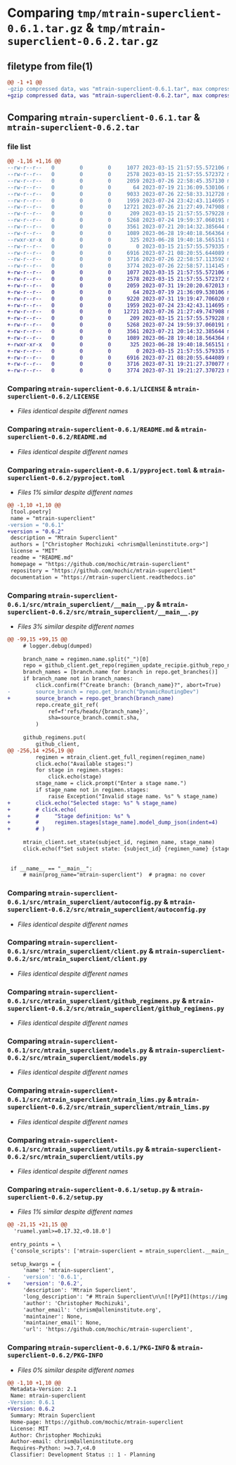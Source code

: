 # Comparing `tmp/mtrain-superclient-0.6.1.tar.gz` & `tmp/mtrain-superclient-0.6.2.tar.gz`

## filetype from file(1)

```diff
@@ -1 +1 @@
-gzip compressed data, was "mtrain-superclient-0.6.1.tar", max compression
+gzip compressed data, was "mtrain-superclient-0.6.2.tar", max compression
```

## Comparing `mtrain-superclient-0.6.1.tar` & `mtrain-superclient-0.6.2.tar`

### file list

```diff
@@ -1,16 +1,16 @@
--rw-r--r--   0        0        0     1077 2023-03-15 21:57:55.572106 mtrain-superclient-0.6.1/LICENSE
--rw-r--r--   0        0        0     2578 2023-03-15 21:57:55.572372 mtrain-superclient-0.6.1/README.md
--rw-r--r--   0        0        0     2059 2023-07-26 22:58:45.357130 mtrain-superclient-0.6.1/pyproject.toml
--rw-r--r--   0        0        0       64 2023-07-19 21:36:09.530106 mtrain-superclient-0.6.1/src/mtrain_superclient/__init__.py
--rw-r--r--   0        0        0     9033 2023-07-26 22:58:33.312728 mtrain-superclient-0.6.1/src/mtrain_superclient/__main__.py
--rw-r--r--   0        0        0     1959 2023-07-24 23:42:43.114695 mtrain-superclient-0.6.1/src/mtrain_superclient/autoconfig.py
--rw-r--r--   0        0        0    12721 2023-07-26 21:27:49.747908 mtrain-superclient-0.6.1/src/mtrain_superclient/client.py
--rw-r--r--   0        0        0      209 2023-03-15 21:57:55.579228 mtrain-superclient-0.6.1/src/mtrain_superclient/exceptions.py
--rw-r--r--   0        0        0     5268 2023-07-24 19:59:37.060191 mtrain-superclient-0.6.1/src/mtrain_superclient/github_regimens.py
--rw-r--r--   0        0        0     3561 2023-07-21 20:14:32.385644 mtrain-superclient-0.6.1/src/mtrain_superclient/models.py
--rw-r--r--   0        0        0     1089 2023-06-28 19:40:18.564364 mtrain-superclient-0.6.1/src/mtrain_superclient/mtrain_lims.py
--rwxr-xr-x   0        0        0      325 2023-06-28 19:40:18.565151 mtrain-superclient-0.6.1/src/mtrain_superclient/mtrain_lims_upload.sh
--rw-r--r--   0        0        0        0 2023-03-15 21:57:55.579335 mtrain-superclient-0.6.1/src/mtrain_superclient/py.typed
--rw-r--r--   0        0        0     6916 2023-07-21 08:20:55.644089 mtrain-superclient-0.6.1/src/mtrain_superclient/utils.py
--rw-r--r--   0        0        0     3716 2023-07-26 22:58:57.113592 mtrain-superclient-0.6.1/setup.py
--rw-r--r--   0        0        0     3774 2023-07-26 22:58:57.114145 mtrain-superclient-0.6.1/PKG-INFO
+-rw-r--r--   0        0        0     1077 2023-03-15 21:57:55.572106 mtrain-superclient-0.6.2/LICENSE
+-rw-r--r--   0        0        0     2578 2023-03-15 21:57:55.572372 mtrain-superclient-0.6.2/README.md
+-rw-r--r--   0        0        0     2059 2023-07-31 19:20:20.672013 mtrain-superclient-0.6.2/pyproject.toml
+-rw-r--r--   0        0        0       64 2023-07-19 21:36:09.530106 mtrain-superclient-0.6.2/src/mtrain_superclient/__init__.py
+-rw-r--r--   0        0        0     9220 2023-07-31 19:19:47.706020 mtrain-superclient-0.6.2/src/mtrain_superclient/__main__.py
+-rw-r--r--   0        0        0     1959 2023-07-24 23:42:43.114695 mtrain-superclient-0.6.2/src/mtrain_superclient/autoconfig.py
+-rw-r--r--   0        0        0    12721 2023-07-26 21:27:49.747908 mtrain-superclient-0.6.2/src/mtrain_superclient/client.py
+-rw-r--r--   0        0        0      209 2023-03-15 21:57:55.579228 mtrain-superclient-0.6.2/src/mtrain_superclient/exceptions.py
+-rw-r--r--   0        0        0     5268 2023-07-24 19:59:37.060191 mtrain-superclient-0.6.2/src/mtrain_superclient/github_regimens.py
+-rw-r--r--   0        0        0     3561 2023-07-21 20:14:32.385644 mtrain-superclient-0.6.2/src/mtrain_superclient/models.py
+-rw-r--r--   0        0        0     1089 2023-06-28 19:40:18.564364 mtrain-superclient-0.6.2/src/mtrain_superclient/mtrain_lims.py
+-rwxr-xr-x   0        0        0      325 2023-06-28 19:40:18.565151 mtrain-superclient-0.6.2/src/mtrain_superclient/mtrain_lims_upload.sh
+-rw-r--r--   0        0        0        0 2023-03-15 21:57:55.579335 mtrain-superclient-0.6.2/src/mtrain_superclient/py.typed
+-rw-r--r--   0        0        0     6916 2023-07-21 08:20:55.644089 mtrain-superclient-0.6.2/src/mtrain_superclient/utils.py
+-rw-r--r--   0        0        0     3716 2023-07-31 19:21:27.370077 mtrain-superclient-0.6.2/setup.py
+-rw-r--r--   0        0        0     3774 2023-07-31 19:21:27.370723 mtrain-superclient-0.6.2/PKG-INFO
```

### Comparing `mtrain-superclient-0.6.1/LICENSE` & `mtrain-superclient-0.6.2/LICENSE`

 * *Files identical despite different names*

### Comparing `mtrain-superclient-0.6.1/README.md` & `mtrain-superclient-0.6.2/README.md`

 * *Files identical despite different names*

### Comparing `mtrain-superclient-0.6.1/pyproject.toml` & `mtrain-superclient-0.6.2/pyproject.toml`

 * *Files 1% similar despite different names*

```diff
@@ -1,10 +1,10 @@
 [tool.poetry]
 name = "mtrain-superclient"
-version = "0.6.1"
+version = "0.6.2"
 description = "Mtrain Superclient"
 authors = ["Christopher Mochizuki <chrism@alleninstitute.org>"]
 license = "MIT"
 readme = "README.md"
 homepage = "https://github.com/mochic/mtrain-superclient"
 repository = "https://github.com/mochic/mtrain-superclient"
 documentation = "https://mtrain-superclient.readthedocs.io"
```

### Comparing `mtrain-superclient-0.6.1/src/mtrain_superclient/__main__.py` & `mtrain-superclient-0.6.2/src/mtrain_superclient/__main__.py`

 * *Files 3% similar despite different names*

```diff
@@ -99,15 +99,15 @@
     # logger.debug(dumped)
     
     branch_name = regimen.name.split("_")[0]
     repo = github_client.get_repo(regimen_update_recipie.github_repo_name)
     branch_names = [branch.name for branch in repo.get_branches()]
     if branch_name not in branch_names:
         click.confirm(f"Create branch: {branch_name}?", abort=True)
-        source_branch = repo.get_branch("DynamicRoutingDev")
+        source_branch = repo.get_branch(branch_name)
         repo.create_git_ref(
             ref=f'refs/heads/{branch_name}',
             sha=source_branch.commit.sha,
         )
 
     github_regimens.put(
         github_client,
@@ -256,14 +256,19 @@
         regimen = mtrain_client.get_full_regimen(regimen_name)
         click.echo("Available stages:")
         for stage in regimen.stages:
             click.echo(stage)
         stage_name = click.prompt("Enter a stage name.")
         if stage_name not in regimen.stages:
             raise Exception("Invalid stage name. %s" % stage_name)
+        click.echo("Selected stage: %s" % stage_name)
+        # click.echo(
+        #     "Stage definition: %s" % 
+        #     regimen.stages[stage_name].model_dump_json(indent=4)
+        # )
     
     mtrain_client.set_state(subject_id, regimen_name, stage_name)
     click.echo(f"Set subject state: {subject_id} {regimen_name} {stage_name}")
 
 
 if __name__ == "__main__":
     # main(prog_name="mtrain-superclient")  # pragma: no cover
```

### Comparing `mtrain-superclient-0.6.1/src/mtrain_superclient/autoconfig.py` & `mtrain-superclient-0.6.2/src/mtrain_superclient/autoconfig.py`

 * *Files identical despite different names*

### Comparing `mtrain-superclient-0.6.1/src/mtrain_superclient/client.py` & `mtrain-superclient-0.6.2/src/mtrain_superclient/client.py`

 * *Files identical despite different names*

### Comparing `mtrain-superclient-0.6.1/src/mtrain_superclient/github_regimens.py` & `mtrain-superclient-0.6.2/src/mtrain_superclient/github_regimens.py`

 * *Files identical despite different names*

### Comparing `mtrain-superclient-0.6.1/src/mtrain_superclient/models.py` & `mtrain-superclient-0.6.2/src/mtrain_superclient/models.py`

 * *Files identical despite different names*

### Comparing `mtrain-superclient-0.6.1/src/mtrain_superclient/mtrain_lims.py` & `mtrain-superclient-0.6.2/src/mtrain_superclient/mtrain_lims.py`

 * *Files identical despite different names*

### Comparing `mtrain-superclient-0.6.1/src/mtrain_superclient/utils.py` & `mtrain-superclient-0.6.2/src/mtrain_superclient/utils.py`

 * *Files identical despite different names*

### Comparing `mtrain-superclient-0.6.1/setup.py` & `mtrain-superclient-0.6.2/setup.py`

 * *Files 1% similar despite different names*

```diff
@@ -21,15 +21,15 @@
  'ruamel.yaml>=0.17.32,<0.18.0']
 
 entry_points = \
 {'console_scripts': ['mtrain-superclient = mtrain_superclient.__main__:main']}
 
 setup_kwargs = {
     'name': 'mtrain-superclient',
-    'version': '0.6.1',
+    'version': '0.6.2',
     'description': 'Mtrain Superclient',
     'long_description': "# Mtrain Superclient\n\n[![PyPI](https://img.shields.io/pypi/v/mtrain-superclient.svg)][pypi_]\n[![Status](https://img.shields.io/pypi/status/mtrain-superclient.svg)][status]\n[![Python Version](https://img.shields.io/pypi/pyversions/mtrain-superclient)][python version]\n[![License](https://img.shields.io/pypi/l/mtrain-superclient)][license]\n\n[![Read the documentation at https://mtrain-superclient.readthedocs.io/](https://img.shields.io/readthedocs/mtrain-superclient/latest.svg?label=Read%20the%20Docs)][read the docs]\n[![Tests](https://github.com/mochic/mtrain-superclient/workflows/Tests/badge.svg)][tests]\n[![Codecov](https://codecov.io/gh/mochic/mtrain-superclient/branch/main/graph/badge.svg)][codecov]\n\n[![pre-commit](https://img.shields.io/badge/pre--commit-enabled-brightgreen?logo=pre-commit&logoColor=white)][pre-commit]\n[![Black](https://img.shields.io/badge/code%20style-black-000000.svg)][black]\n\n[pypi_]: https://pypi.org/project/mtrain-superclient/\n[status]: https://pypi.org/project/mtrain-superclient/\n[python version]: https://pypi.org/project/mtrain-superclient\n[read the docs]: https://mtrain-superclient.readthedocs.io/\n[tests]: https://github.com/mochic/mtrain-superclient/actions?workflow=Tests\n[codecov]: https://app.codecov.io/gh/mochic/mtrain-superclient\n[pre-commit]: https://github.com/pre-commit/pre-commit\n[black]: https://github.com/psf/black\n\n## Features\n\n- TODO\n\n## Requirements\n\n- TODO\n\n## Installation\n\nYou can install _Mtrain Superclient_ via [pip] from [PyPI]:\n\n```console\n$ pip install mtrain-superclient\n```\n\n## Usage\n\nPlease see the [Command-line Reference] for details.\n\n## Contributing\n\nContributions are very welcome.\nTo learn more, see the [Contributor Guide].\n\n## License\n\nDistributed under the terms of the [MIT license][license],\n_Mtrain Superclient_ is free and open source software.\n\n## Issues\n\nIf you encounter any problems,\nplease [file an issue] along with a detailed description.\n\n## Credits\n\nThis project was generated from [@cjolowicz]'s [Hypermodern Python Cookiecutter] template.\n\n[@cjolowicz]: https://github.com/cjolowicz\n[pypi]: https://pypi.org/\n[hypermodern python cookiecutter]: https://github.com/cjolowicz/cookiecutter-hypermodern-python\n[file an issue]: https://github.com/mochic/mtrain-superclient/issues\n[pip]: https://pip.pypa.io/\n\n<!-- github-only -->\n\n[license]: https://github.com/mochic/mtrain-superclient/blob/main/LICENSE\n[contributor guide]: https://github.com/mochic/mtrain-superclient/blob/main/CONTRIBUTING.md\n[command-line reference]: https://mtrain-superclient.readthedocs.io/en/latest/usage.html\n",
     'author': 'Christopher Mochizuki',
     'author_email': 'chrism@alleninstitute.org',
     'maintainer': None,
     'maintainer_email': None,
     'url': 'https://github.com/mochic/mtrain-superclient',
```

### Comparing `mtrain-superclient-0.6.1/PKG-INFO` & `mtrain-superclient-0.6.2/PKG-INFO`

 * *Files 0% similar despite different names*

```diff
@@ -1,10 +1,10 @@
 Metadata-Version: 2.1
 Name: mtrain-superclient
-Version: 0.6.1
+Version: 0.6.2
 Summary: Mtrain Superclient
 Home-page: https://github.com/mochic/mtrain-superclient
 License: MIT
 Author: Christopher Mochizuki
 Author-email: chrism@alleninstitute.org
 Requires-Python: >=3.7,<4.0
 Classifier: Development Status :: 1 - Planning
```

